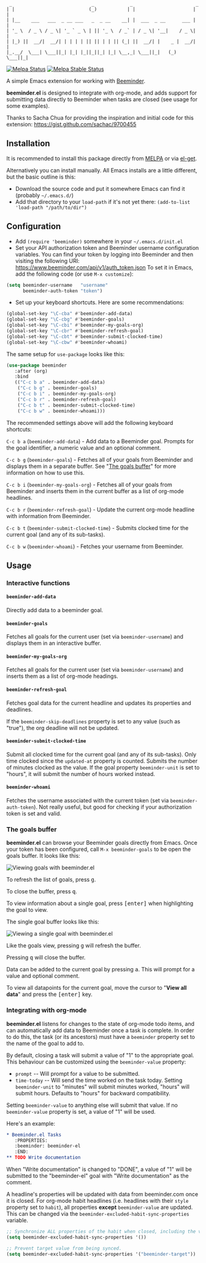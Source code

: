 ```
 _                             _             _                       _ 
| |                           (_)           | |                     | |
| |__    ___   ___  _ __ ___   _  _ __    __| |  ___  _ __      ___ | |
| '_ \  / _ \ / _ \| '_ ` _ \ | || '_ \  / _` | / _ \| '__|    / _ \| |
| |_) ||  __/|  __/| | | | | || || | | || (_| ||  __/| |    _ |  __/| |
|_.__/  \___| \___||_| |_| |_||_||_| |_| \__,_| \___||_|   (_) \___||_|
```

[![Melpa Status](https://melpa.org/packages/beeminder-badge.svg)](http://melpa.org/#/beeminder)
[![Melpa Stable Status](https://stable.melpa.org/packages/beeminder-badge.svg)](http://stable.melpa.org/#/beeminder)


A simple Emacs extension for working with [Beeminder](https://www.beeminder.com).

**beeminder.el** is designed to integrate with org-mode, and adds support for
submitting data directly to Beeminder when tasks are closed (see usage for some
examples).

Thanks to Sacha Chua for providing the inspiration and initial code for
this extension: <https://gist.github.com/sachac/9700455>


## Installation

It is recommended to install this package directly from
[MELPA](http://melpa.org/) or via
[el-get](http://www.emacswiki.org/emacs/el-get).

Alternatively you can install manually.  All Emacs installs are a little
different, but the basic outline is this:

  - Download the source code and put it somewhere Emacs can find it
    (probably `~/.emacs.d/`)
  - Add that directory to your `load-path` if it's not yet there:
    `(add-to-list 'load-path "/path/to/dir")`


## Configuration

  - Add `(require 'beeminder)` somewhere in your `~/.emacs.d/init.el`
  - Set your API authorization token and Beeminder username configuration
    variables.  You can find your token by logging into Beeminder and then
    visiting the following URI: <https://www.beeminder.com/api/v1/auth_token.json>
    To set it in Emacs, add the following code (or use `M-x customize`):

```lisp
(setq beeminder-username   "username"
      beeminder-auth-token "token")
```

  - Set up your keyboard shortcuts.  Here are some recommendations:

```lisp
(global-set-key "\C-cba" #'beeminder-add-data)
(global-set-key "\C-cbg" #'beeminder-goals)
(global-set-key "\C-cbi" #'beeminder-my-goals-org)
(global-set-key "\C-cbr" #'beeminder-refresh-goal)
(global-set-key "\C-cbt" #'beeminder-submit-clocked-time)
(global-set-key "\C-cbw" #'beeminder-whoami)
```

The same setup for `use-package` looks like this:

```lisp
(use-package beeminder
   :after (org)
   :bind
   (("C-c b a" . beeminder-add-data)
    ("C-c b g" . beeminder-goals)
    ("C-c b i" . beeminder-my-goals-org)
    ("C-c b r" . beeminder-refresh-goal)
    ("C-c b t" . beeminder-submit-clocked-time)
    ("C-c b w" . beeminder-whoami)))
```

The recommended settings above will add the following keyboard shortcuts:

`C-c b a` (`beeminder-add-data`) - Add data to a Beeminder goal.  Prompts for the
goal identifier, a numeric value and an optional comment.

`C-c b g` (`beeminder-goals`) - Fetches all of your goals from Beeminder and
displays them in a separate buffer. See "[The goals buffer](#the-goals-buffer)"
for more information on how to use this.

`C-c b i` (`beeminder-my-goals-org`) - Fetches all of your goals from Beeminder
and inserts them in the current buffer as a list of org-mode headlines.

`C-c b r` (`beeminder-refresh-goal`) - Update the current org-mode headline with
information from Beeminder.

`C-c b t` (`beeminder-submit-clocked-time`) - Submits clocked time for the
current goal (and any of its sub-tasks).

`C-c b w` (`beeminder-whoami`) - Fetches your username from Beeminder.

## Usage

### Interactive functions

#### `beeminder-add-data`

Directly add data to a beeminder goal.

#### `beeminder-goals`

Fetches all goals for the current user (set via `beeminder-username`) and
displays them in an interactive buffer.

#### `beeminder-my-goals-org`

Fetches all goals for the current user (set via `beeminder-username`) and
inserts them as a list of org-mode headings.

#### `beeminder-refresh-goal`

Fetches goal data for the current headline and updates its properties and
deadlines.

If the `beeminder-skip-deadlines` property is set to any value (such as "true"),
the org deadline will not be updated.

#### `beeminder-submit-clocked-time`

Submit all clocked time for the current goal (and any of its sub-tasks).  Only
time clocked since the `updated-at` property is counted.  Submits the number of
minutes clocked as the value.  If the goal property `beeminder-unit` is set to
"hours", it will submit the number of hours worked instead.

#### `beeminder-whoami`

Fetches the username associated with the current token (set via
`beeminder-auth-token`).  Not really useful, but good for checking if your
authorization token is set and valid.

### The goals buffer

**beeminder.el** can browse your Beeminder goals directly from Emacs. Once your
token has been configured, call `M-x beeminder-goals` to be open the goals
buffer. It looks like this:

![Viewing goals with
beeminder.el](https://www.philnewton.net/assets/images/code/beeminder-el-all-goals.png)

To refresh the list of goals, press <kbd>g</kbd>.

To close the buffer, press <kbd>q</kbd>.

To view information about a single goal, press <kbd>[enter]</kbd> when highlighting the
goal to view. 

The single goal buffer looks like this:

![Viewing a single goal with
beeminder.el](https://www.philnewton.net/assets/images/code/beeminder-el-single-goal.png)

Like the goals view, pressing <kbd>g</kbd> will refresh the buffer. 

Pressing <kbd>q</kbd> will close the buffer.

Data can be added to the current goal by pressing <kbd>a</kbd>. This will prompt
for a value and optional comment.

To view all datapoints for the current goal, move the cursor to "__View all
data__" and press the <kbd>[enter]</kbd> key.


### Integrating with org-mode

**beeminder.el** listens for changes to the state of org-mode todo items, and
can automatically add data to Beeminder once a task is complete.  In order to do
this, the task (or its ancestors) must have a `beeminder` property set to the
name of the goal to add to.

By default, closing a task will submit a value of "1" to the appropriate goal.
This behaviour can be customized using the `beeminder-value` property:

  - `prompt` -- Will prompt for a value to be submitted.
  - `time-today` -- Will send the time worked on the task today.
    Setting `beeminder-unit` to "minutes" will submit minutes worked, "hours"
    will submit hours.  Defaults to "hours" for backward compatibility.

Setting `beeminder-value` to anything else will submit that value.  If no
`beeminder-value` property is set, a value of "1" will be used.

Here's an example:

```org
* Beeminder.el Tasks
   :PROPERTIES:
   :beeminder: beeminder-el
   :END:
** TODO Write documentation
```

When "Write documentation" is changed to "DONE", a value of "1" will be submitted to the
"beeminder-el" goal with "Write documentation" as the comment.

A headline's properties will be updated with data from beeminder.com once it is
closed. For org-mode habit headlines (i.e. headlines with their `style` property
set to `habit`), all properties **except** `beeminder-value` are updated. This
can be changed via the `beeminder-excluded-habit-sync-properties` variable.

```lisp
;; Synchronize ALL properties of the habit when closed, including the value.
(setq beeminder-excluded-habit-sync-properties '())

;; Prevent target value from being synced.
(setq beeminder-excluded-habit-sync-properties '("beeminder-target"))
```
